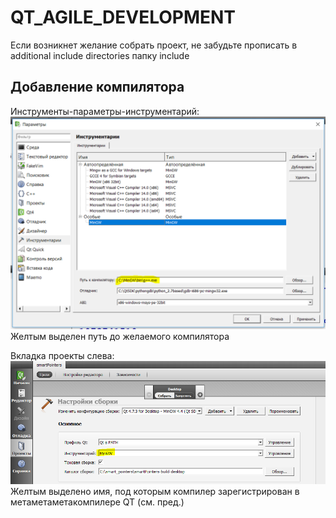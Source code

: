 # QT_AGILE_DEVELOPMENT

Если возникнет желание собрать проект, не забудьте прописать в additional include directories папку include

## Добавление компилятора

Инструменты-параметры-инструментарий: 
![QT_STATIC_DESCRIPTOR_COMPILER_PREFERENCES](QT_COMPILER_PREFERENCES.PNG)
Желтым выделен путь до желаемого компилятора

Вкладка проекты слева:
![QT_STATIC_DESCRIPTOR_PROJECT_SETTINGS](QT_PROJECT_SETTINGS.PNG)
Желтым выделено имя, под которым компилер зарегистрирован в метаметаметакомпилере QT (см. пред.)

